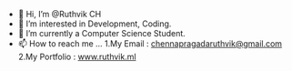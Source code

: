 - 👋 Hi, I’m @Ruthvik CH
- 👀 I’m interested in Development, Coding.
- 🌱 I’m currently a Computer Science Student.
- 📫 How to reach me ...
1.My Email     :   chennapragadaruthvik@gmail.com
2.My Portfolio :   www.ruthvik.ml

<!---
Ruthvik01/Ruthvik01 is a ✨ special ✨ repository because its `README.md` (this file) appears on your GitHub profile.
You can click the Preview link to take a look at your changes.
--->
